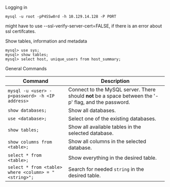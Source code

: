 Logging in 
```shell-session
mysql -u root -pP4SSw0rd -h 10.129.14.128 -P PORT
```
might have to use --ssl-verify-server-cert=FALSE, if there is an error about ssl certifcates. 

Show tables, information and metadata
```
mysql> use sys;
mysql> show tables;  
mysql> select host, unique_users from host_summary;
```

General Commands

| **Command**                                          | **Description**                                                                                       |
| ---------------------------------------------------- | ----------------------------------------------------------------------------------------------------- |
| `mysql -u <user> -p<password> -h <IP address>`       | Connect to the MySQL server. There should **not** be a space between the '-p' flag, and the password. |
| `show databases;`                                    | Show all databases.                                                                                   |
| `use <database>;`                                    | Select one of the existing databases.                                                                 |
| `show tables;`                                       | Show all available tables in the selected database.                                                   |
| `show columns from <table>;`                         | Show all columns in the selected database.                                                            |
| `select * from <table>;`                             | Show everything in the desired table.                                                                 |
| `select * from <table> where <column> = "<string>";` | Search for needed `string` in the desired table.                                                      |
